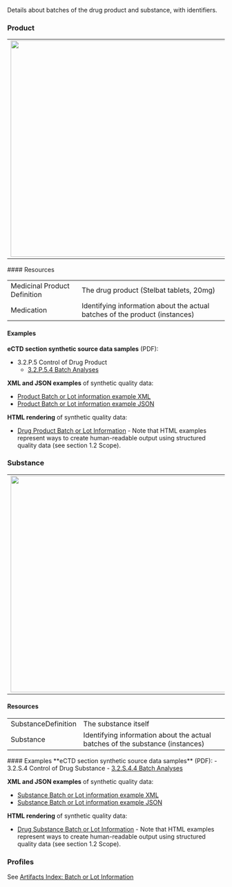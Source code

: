 Details about batches of the drug product and substance, with identifiers.

### Product 
<table>
<tr><td><img src="product_batch_info.png" width="500"/></td></tr>
</table>
#### Resources
<table>
 

<tr><td>Medicinal Product Definition</td><td>The drug product (Stelbat tablets, 20mg)</td></tr>
<tr><td>Medication</td><td>Identifying information about the actual batches of the product (instances)</td></tr>

</table>

#### Examples
**eCTD section synthetic source data samples** (PDF):
- 3.2.P.5 Control of Drug Product
    - <a href="https://github.com/HL7/uv-dx-pq/raw/master/input/examples-pdf/3.2.P.5.4_Batch_Analyses.pdf ">3.2.P.5.4 Batch Analyses</a>

**XML and JSON examples** of synthetic quality data:
- <a href="Bundle-bundle-drug-product-batch-info-pq-ex1.xml.html">Product Batch or Lot information example XML</a>
- <a href="Bundle-bundle-drug-product-batch-info-pq-ex1.json.html">Product Batch or Lot information example JSON</a>


**HTML rendering** of synthetic quality data:
- <a href="batch_info_rend_p.html">Drug Product Batch or Lot Information</a>  - Note that HTML examples represent ways to create human-readable output using structured quality data (see section 1.2 Scope).

### Substance
<table>
<tr><td><img src="substance_batch_info_resources.png" width="500"/></td></tr>
</table>

#### Resources
<table>
 
<tr><td>SubstanceDefinition</td><td>The substance itself</td></tr>
<tr><td>Substance</td><td>Identifying information about the actual batches of the substance (instances)</td></tr>
</table>
#### Examples
**eCTD section synthetic source data samples** (PDF):
- 3.2.S.4 Control of Drug Substance
    - <a href="https://github.com/HL7/uv-dx-pq/raw/master/input/examples-pdf/3.2.S.4.4_Batch_Analyses.pdf ">3.2.S.4.4 Batch Analyses</a>

**XML and JSON examples** of synthetic quality data:
- <a href="Bundle-bundle-drug-substance-batch-info-pq-ex1.xml.html">Substance Batch or Lot information example XML</a>
- <a href="Bundle-bundle-drug-substance-batch-info-pq-ex1.json.html">Substance Batch or Lot information example JSON</a>

**HTML rendering** of synthetic quality data:
- <a href="batch_info_rend_s.html">Drug Substance Batch or Lot Information</a>  - Note that HTML examples represent ways to create human-readable output using structured quality data (see section 1.2 Scope).

### Profiles 
See [Artifacts Index: Batch or Lot Information](artifacts.html#batch-or-lot-information)